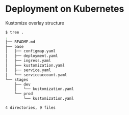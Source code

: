 # Deployment on Kubernetes
Kustomize overlay structure
```bash
$ tree .
.
├── README.md
├── base
│   ├── configmap.yaml
│   ├── deployment.yaml
│   ├── ingress.yaml
│   ├── kustomization.yaml
│   ├── service.yaml
│   └── serviceaccount.yaml
└── stages
    ├── dev
    │   └── kustomization.yaml
    └── prod
        └── kustomization.yaml

4 directories, 9 files
```